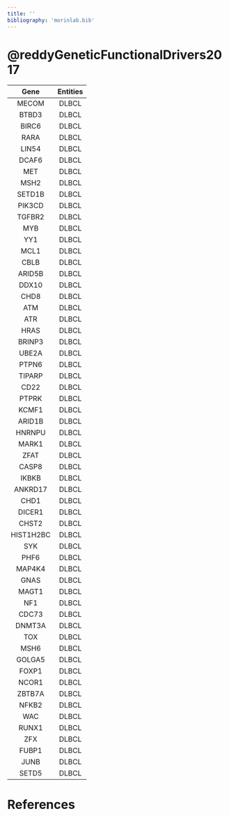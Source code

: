```yaml
---
title: ''
bibliography: 'morinlab.bib'
---
```


# @reddyGeneticFunctionalDrivers2017
|Gene|Entities|
|:-:|:-:|
|MECOM|DLBCL|
|BTBD3|DLBCL|
|BIRC6|DLBCL|
|RARA|DLBCL|
|LIN54|DLBCL|
|DCAF6|DLBCL|
|MET|DLBCL|
|MSH2|DLBCL|
|SETD1B|DLBCL|
|PIK3CD|DLBCL|
|TGFBR2|DLBCL|
|MYB|DLBCL|
|YY1|DLBCL|
|MCL1|DLBCL|
|CBLB|DLBCL|
|ARID5B|DLBCL|
|DDX10|DLBCL|
|CHD8|DLBCL|
|ATM|DLBCL|
|ATR|DLBCL|
|HRAS|DLBCL|
|BRINP3|DLBCL|
|UBE2A|DLBCL|
|PTPN6|DLBCL|
|TIPARP|DLBCL|
|CD22|DLBCL|
|PTPRK|DLBCL|
|KCMF1|DLBCL|
|ARID1B|DLBCL|
|HNRNPU|DLBCL|
|MARK1|DLBCL|
|ZFAT|DLBCL|
|CASP8|DLBCL|
|IKBKB|DLBCL|
|ANKRD17|DLBCL|
|CHD1|DLBCL|
|DICER1|DLBCL|
|CHST2|DLBCL|
|HIST1H2BC|DLBCL|
|SYK|DLBCL|
|PHF6|DLBCL|
|MAP4K4|DLBCL|
|GNAS|DLBCL|
|MAGT1|DLBCL|
|NF1|DLBCL|
|CDC73|DLBCL|
|DNMT3A|DLBCL|
|TOX|DLBCL|
|MSH6|DLBCL|
|GOLGA5|DLBCL|
|FOXP1|DLBCL|
|NCOR1|DLBCL|
|ZBTB7A|DLBCL|
|NFKB2|DLBCL|
|WAC|DLBCL|
|RUNX1|DLBCL|
|ZFX|DLBCL|
|FUBP1|DLBCL|
|JUNB|DLBCL|
|SETD5|DLBCL|

# References

